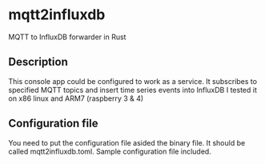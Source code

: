 # mqtt2influxdb
MQTT to InfluxDB forwarder in Rust

## Description

This console app could be configured to work as a service.
It subscribes to specified MQTT topics and insert time series events into InfluxDB 
I tested it on x86 linux and ARM7 (raspberry 3 & 4)

## Configuration file

You need to put the configuration file asided the binary file. It should be called mqtt2influxdb.toml.
Sample configuration file included.



